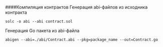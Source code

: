 ####Компиляция контрактов
Генерация abi-файлов из исходника контракта

`solc -o abi --abi contract.sol`

Генерация Go пакета из abi-файла

 `abigen --abi=./abi/Contract.abi --pkg=package_name --out=Contract.go`